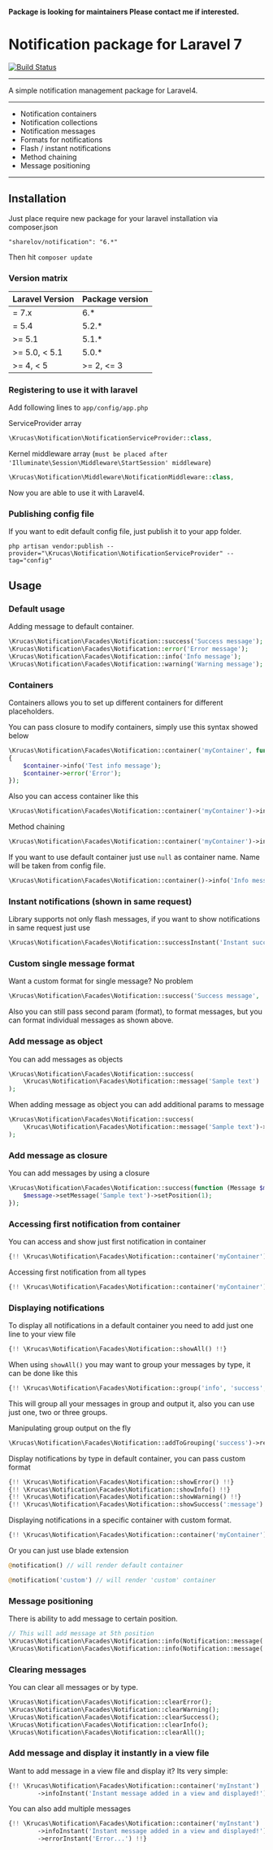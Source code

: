 **Package is looking for maintainers Please contact me if interested.**

# Notification package for Laravel 7

[![Build Status](https://travis-ci.org/edvinaskrucas/notification.png?branch=master)](https://travis-ci.org/sharelov/notification)

---

A simple notification management package for Laravel4.

---

- Notification containers
- Notification collections
- Notification messages
- Formats for notifications
- Flash / instant notifications
- Method chaining
- Message positioning

---

## Installation

Just place require new package for your laravel installation via composer.json

    "sharelov/notification": "6.*"

Then hit `composer update`

### Version matrix

| Laravel Version | Package version |
| --------------- | --------------- |
| = 7.x           | 6.\*            |
| = 5.4           | 5.2.\*          |
| >= 5.1          | 5.1.\*          |
| >= 5.0, < 5.1   | 5.0.\*          |
| >= 4, < 5       | >= 2, <= 3      |

### Registering to use it with laravel

Add following lines to `app/config/app.php`

ServiceProvider array

```php
\Krucas\Notification\NotificationServiceProvider::class,
```

Kernel middleware array (`must be placed after 'Illuminate\Session\Middleware\StartSession' middleware`)

```php
\Krucas\Notification\Middleware\NotificationMiddleware::class,
```

Now you are able to use it with Laravel4.

### Publishing config file

If you want to edit default config file, just publish it to your app folder.

    php artisan vendor:publish --provider="\Krucas\Notification\NotificationServiceProvider" --tag="config"

## Usage

### Default usage

Adding message to default container.

```php
\Krucas\Notification\Facades\Notification::success('Success message');
\Krucas\Notification\Facades\Notification::error('Error message');
\Krucas\Notification\Facades\Notification::info('Info message');
\Krucas\Notification\Facades\Notification::warning('Warning message');
```

### Containers

Containers allows you to set up different containers for different placeholders.

You can pass closure to modify containers, simply use this syntax showed below

```php
\Krucas\Notification\Facades\Notification::container('myContainer', function($container)
{
    $container->info('Test info message');
    $container->error('Error');
});
```

Also you can access container like this

```php
\Krucas\Notification\Facades\Notification::container('myContainer')->info('Info message');
```

Method chaining

```php
\Krucas\Notification\Facades\Notification::container('myContainer')->info('Info message')->error('Error message');
```

If you want to use default container just use `null` as container name. Name will be taken from config file.

```php
\Krucas\Notification\Facades\Notification::container()->info('Info message');
```

### Instant notifications (shown in same request)

Library supports not only flash messages, if you want to show notifications in same request just use

```php
\Krucas\Notification\Facades\Notification::successInstant('Instant success message');
```

### Custom single message format

Want a custom format for single message? No problem

```php
\Krucas\Notification\Facades\Notification::success('Success message', 'Custom format :message');
```

Also you can still pass second param (format), to format messages, but you can format individual messages as shown above.

### Add message as object

You can add messages as objects

```php
\Krucas\Notification\Facades\Notification::success(
    \Krucas\Notification\Facades\Notification::message('Sample text')
);
```

When adding message as object you can add additional params to message

```php
\Krucas\Notification\Facades\Notification::success(
    \Krucas\Notification\Facades\Notification::message('Sample text')->format(':message')
);
```

### Add message as closure

You can add messages by using a closure

```php
\Krucas\Notification\Facades\Notification::success(function (Message $message) {
    $message->setMessage('Sample text')->setPosition(1);
});
```

### Accessing first notification from container

You can access and show just first notification in container

```php
{!! \Krucas\Notification\Facades\Notification::container('myContainer')->get('success')->first() !!}
```

Accessing first notification from all types

```php
{!! \Krucas\Notification\Facades\Notification::container('myContainer')->all()->first() !!}
```

### Displaying notifications

To display all notifications in a default container you need to add just one line to your view file

```php
{!! \Krucas\Notification\Facades\Notification::showAll() !!}
```

When using `showAll()` you may want to group your messages by type, it can be done like this

```php
{!! \Krucas\Notification\Facades\Notification::group('info', 'success', 'error', 'warning')->showAll() !!}
```

This will group all your messages in group and output it, also you can use just one, two or three groups.

Manipulating group output on the fly

```php
\Krucas\Notification\Facades\Notification::addToGrouping('success')->removeFromGrouping('error');
```

Display notifications by type in default container, you can pass custom format

```php
{!! \Krucas\Notification\Facades\Notification::showError() !!}
{!! \Krucas\Notification\Facades\Notification::showInfo() !!}
{!! \Krucas\Notification\Facades\Notification::showWarning() !!}
{!! \Krucas\Notification\Facades\Notification::showSuccess(':message') !!}
```

Displaying notifications in a specific container with custom format.

```php
{!! \Krucas\Notification\Facades\Notification::container('myContainer')->showInfo(':message') !!}
```

Or you can just use blade extension

```php
@notification() // will render default container

@notification('custom') // will render 'custom' container
```

### Message positioning

There is ability to add message to certain position.

```php
// This will add message at 5th position
\Krucas\Notification\Facades\Notification::info(Notification::message('info')->position(5));
\Krucas\Notification\Facades\Notification::info(Notification::message('info2')->position(1);
```

### Clearing messages

You can clear all messages or by type.

```php
\Krucas\Notification\Facades\Notification::clearError();
\Krucas\Notification\Facades\Notification::clearWarning();
\Krucas\Notification\Facades\Notification::clearSuccess();
\Krucas\Notification\Facades\Notification::clearInfo();
\Krucas\Notification\Facades\Notification::clearAll();
```

### Add message and display it instantly in a view file

Want to add message in a view file and display it? Its very simple:

```php
{!! \Krucas\Notification\Facades\Notification::container('myInstant')
        ->infoInstant('Instant message added in a view and displayed!') !!}
```

You can also add multiple messages

```php
{!! \Krucas\Notification\Facades\Notification::container('myInstant')
        ->infoInstant('Instant message added in a view and displayed!')
        ->errorInstant('Error...') !!}
```
